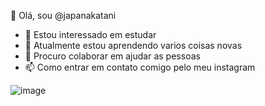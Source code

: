 👋 Olá, sou @japanakatani
- 👀 Estou interessado  em estudar 
- 🌱 Atualmente estou aprendendo varios coisas novas
- 💞️ Procuro colaborar em ajudar as pessoas 
- 📫 Como entrar em contato comigo  pelo meu instagram 

![image](https://github.com/japanakatani/japanakatani/assets/146729224/6e321bf5-2537-44ea-b1ac-562e9a7d0fff)

